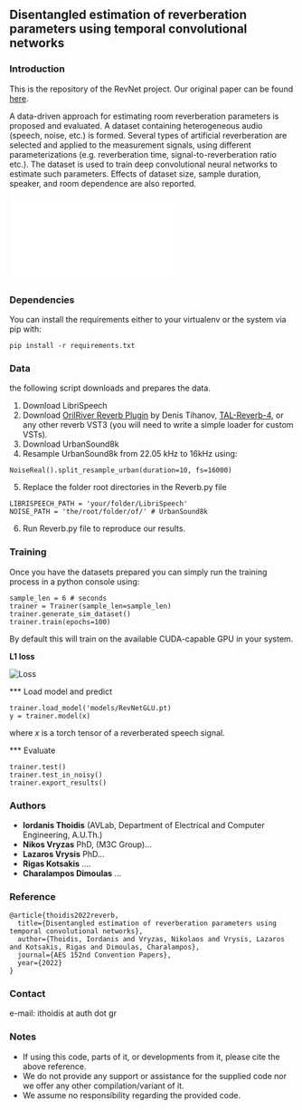## Disentangled estimation of reverberation parameters using temporal convolutional networks


### Introduction

This is the repository of the RevNet project. Our original paper can be found [here](https://aes.org/link).

A data-driven approach for estimating room reverberation parameters is proposed and evaluated. A dataset containing heterogeneous audio (speech, noise, etc.) is formed. Several types of artificial reverberation are selected and applied to the measurement signals, using different parameterizations (e.g. reverberation time, signal-to-reverberation ratio etc.). The dataset is used to train deep convolutional neural networks to estimate such parameters. Effects of dataset size, sample duration, speaker, and room dependence are also reported. 

![RevNet](images/model.pdf)


### Dependencies

You can install the requirements either to your virtualenv or the system via pip with:

```
pip install -r requirements.txt
```

### Data
the following script downloads and prepares the data.

1. Download LibriSpeech
2. Download [OrilRiver Reverb Plugin](https://www.kvraudio.com/product/orilriver-by-denis-tihanov) by Denis Tihanov, [TAL-Reverb-4](https://tal-software.com/products/tal-reverb-4), or any other reverb VST3 (you will need to write a simple loader for custom VSTs).
3. Download UrbanSound8k
4. Resample UrbanSound8k from 22.05 kHz to 16kHz using:
```
NoiseReal().split_resample_urban(duration=10, fs=16000)

```
5. Replace the folder root directories in the Reverb.py file
```
LIBRISPEECH_PATH = 'your/folder/LibriSpeech'
NOISE_PATH = 'the/root/folder/of/' # UrbanSound8k
```
6. Run Reverb.py file to reproduce our results.


### Training

Once you have the datasets prepared you can simply run the training process in a python console using:

```
sample_len = 6 # seconds
trainer = Trainer(sample_len=sample_len)
trainer.generate_sim_dataset()
trainer.train(epochs=100)

```
By default this will train on the available CUDA-capable GPU in your system.

**L1 loss**

![Loss](images/training_loss.png)

*** Load model and predict
```
trainer.load_model('models/RevNetGLU.pt)
y = trainer.model(x)
```
where $x$ is a torch tensor of a reverberated speech signal.

*** Evaluate

```
trainer.test()
trainer.test_in_noisy()
trainer.export_results()

```

### Authors

* **Iordanis Thoidis** (AVLab, Department of Electrical and Computer Engineering, A.U.Th.)
* **Nikos Vryzas** PhD, (M3C Group)...
* **Lazaros Vrysis** PhD...
* **Rigas Kotsakis** ....
* **Charalampos Dimoulas** ...
 
### Reference

```
@article{thoidis2022reverb,
  title={Disentangled estimation of reverberation parameters using temporal convolutional networks},
  author={Thoidis, Iordanis and Vryzas, Nikolaos and Vrysis, Lazaros and Kotsakis, Rigas and Dimoulas, Charalampos},
  journal={AES 152nd Convention Papers},
  year={2022}
}
```

### Contact

e-mail: ithoidis at auth dot gr

### Notes

* If using this code, parts of it, or developments from it, please cite the above reference.
* We do not provide any support or assistance for the supplied code nor we offer any other compilation/variant of it.
* We assume no responsibility regarding the provided code.
